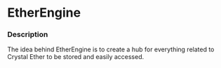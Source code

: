 # EtherEngine
### Description
The idea behind EtherEngine is to create a hub for everything related to Crystal Ether to be stored and easily accessed.
